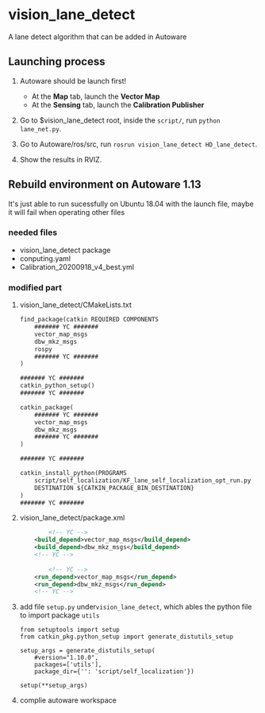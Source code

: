 # vision_lane_detect
A lane detect algorithm that can be added in Autoware

## Launching process
1. Autoware should be launch first!
	- At the **Map** tab, launch the **Vector Map**
	- At the **Sensing** tab, launch the **Calibration Publisher**

2. Go to $vision_lane_detect root, inside the `script/`, run `python lane_net.py`.
3. Go to Autoware/ros/src, run `rosrun vision_lane_detect HD_lane_detect`.
4. Show the results in RVIZ.

## Rebuild environment on Autoware 1.13
It's just able to run sucessfully on Ubuntu 18.04 with the launch file, maybe it will fail when operating other files

### needed files
- vision_lane_detect package
- conputing.yaml
- Calibration_20200918_v4_best.yml

### modified part
1. vision_lane_detect/CMakeLists.txt
    ```=.txt
    find_package(catkin REQUIRED COMPONENTS
        ####### YC ####### 
        vector_map_msgs 
        dbw_mkz_msgs
        rospy
        ####### YC ####### 
    )

    ####### YC ####### 
    catkin_python_setup()
    ####### YC #######

    catkin_package(
        ####### YC ####### 
        vector_map_msgs 
        dbw_mkz_msgs
        ####### YC #######
    )
    
    ####### YC ####### 

    catkin_install_python(PROGRAMS
        script/self_localization/KF_lane_self_localization_opt_run.py
        DESTINATION ${CATKIN_PACKAGE_BIN_DESTINATION}
    )
    ####### YC ####### 
    ```
    
2. vision_lane_detect/package.xml
    ```=.xml
            <!-- YC -->
		<build_depend>vector_map_msgs</build_depend>
		<build_depend>dbw_mkz_msgs</build_depend>
		<!-- YC -->
        
            <!-- YC -->
		<run_depend>vector_map_msgs</run_depend>
		<run_depend>dbw_mkz_msgs</run_depend>
		<!-- YC -->
    ```
3. add file `setup.py` under`vision_lane_detect`, which ables the python file to import package `utils`
    ```=python
    from setuptools import setup
    from catkin_pkg.python_setup import generate_distutils_setup

    setup_args = generate_distutils_setup(
        #version="1.10.0",
        packages=['utils'],
        package_dir={'': 'script/self_localization'})

    setup(**setup_args)
    ```
4. complie autoware workspace
